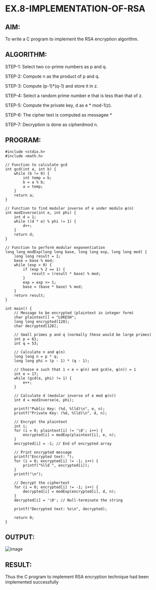 # EX.8-IMPLEMENTATION-OF-RSA

## AIM:
  To write a C program to implement the RSA encryption algorithm.
  
## ALGORITHM:

  STEP-1: Select two co-prime numbers as p and q.
  
  STEP-2: Compute n as the product of p and q.
  
  STEP-3: Compute (p-1)*(q-1) and store it in z.
  
  STEP-4: Select a random prime number e that is less than that of z.
  
  STEP-5: Compute the private key, d as e * mod-1(z).
  
  STEP-6: The cipher text is computed as messagee *
  
  STEP-7: Decryption is done as cipherdmod n.
  
  
## PROGRAM: 
```
#include <stdio.h>
#include <math.h>

// Function to calculate gcd
int gcd(int a, int b) {
    while (b != 0) {
        int temp = b;
        b = a % b;
        a = temp;
    }
    return a;
}

// Function to find modular inverse of e under modulo φ(n)
int modInverse(int e, int phi) {
    int d = 1;
    while ((d * e) % phi != 1) {
        d++;
    }
    return d;
}

// Function to perform modular exponentiation
long long modExp(long long base, long long exp, long long mod) {
    long long result = 1;
    base = base % mod;
    while (exp > 0) {
        if (exp % 2 == 1) {
            result = (result * base) % mod;
        }
        exp = exp >> 1;
        base = (base * base) % mod;
    }
    return result;
}

int main() {
    // Message to be encrypted (plaintext in integer form)
    char plaintext[] = "LOKESH";
    long long encrypted[128];
    char decrypted[128];

    // Small primes p and q (normally these would be large primes)
    int p = 61;
    int q = 53;

    // Calculate n and φ(n)
    long long n = p * q;
    long long phi = (p - 1) * (q - 1);

    // Choose e such that 1 < e < φ(n) and gcd(e, φ(n)) = 1
    int e = 17;
    while (gcd(e, phi) != 1) {
        e++;
    }

    // Calculate d (modular inverse of e mod φ(n))
    int d = modInverse(e, phi);

    printf("Public Key: (%d, %lld)\n", e, n);
    printf("Private Key: (%d, %lld)\n", d, n);

    // Encrypt the plaintext
    int i;
    for (i = 0; plaintext[i] != '\0'; i++) {
        encrypted[i] = modExp(plaintext[i], e, n);
    }
    encrypted[i] = -1; // End of encrypted array

    // Print encrypted message
    printf("Encrypted text: ");
    for (i = 0; encrypted[i] != -1; i++) {
        printf("%lld ", encrypted[i]);
    }
    printf("\n");

    // Decrypt the ciphertext
    for (i = 0; encrypted[i] != -1; i++) {
        decrypted[i] = modExp(encrypted[i], d, n);
    }
    decrypted[i] = '\0'; // Null-terminate the string

    printf("Decrypted text: %s\n", decrypted);

    return 0;
}

```

## OUTPUT:

![image](https://github.com/user-attachments/assets/c7641bbe-8be9-4173-9af1-aa84982f880e)




## RESULT:
  Thus the C program to implement RSA encryption technique had been implemented successfully
